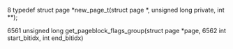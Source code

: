   8 typedef struct page *new_page_t(struct page *, unsigned long private, int **);

6561 unsigned long get_pageblock_flags_group(struct page *page,
6562                                         int start_bitidx, int end_bitidx)

